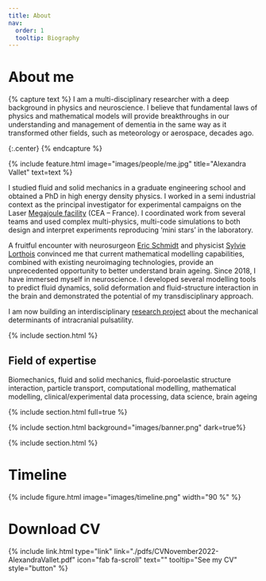 ```yaml
---
title: About
nav:
  order: 1
  tooltip: Biography
---
```


# <i class="fas fa-face-smile-wink"></i> About me

{% capture text %}
I am a multi-disciplinary researcher with a deep background in physics and neuroscience. I believe that fundamental laws of physics and mathematical models will provide breakthroughs in our understanding and management of dementia in the same way as it transformed other fields, such as meteorology or aerospace, decades ago.

{:.center}
{% endcapture %}

{%
  include feature.html
  image="images/people/me.jpg"
  title="Alexandra Vallet"
  text=text
%}


I studied fluid and solid mechanics in a graduate engineering school and obtained a PhD in high energy density physics. I worked in a semi industrial context as the principal investigator for experimental campaigns on the Laser [Megajoule facility](https://www-lmj.cea.fr/) (CEA – France). I coordinated work from several teams and used complex multi-physics, multi-code simulations to both design and interpret experiments reproducing ‘mini stars’ in the laboratory.

A fruitful encounter with neurosurgeon [Eric Schmidt](../members/eric-schmidt.html) and physicist [Sylvie Lorthois](../members/sylvie-lorthois.html) convinced me that current mathematical modelling capabilities, combined with existing neuroimaging technologies, provide an unprecedented opportunity to better understand brain ageing. Since 2018, I have immersed myself in neuroscience. I developed several modelling tools to predict fluid dynamics, solid deformation and fluid-structure interaction in the brain and demonstrated the potential of my transdisciplinary approach. 

I am now building an interdisciplinary [research project](../index.md) about the mechanical determinants of intracranial pulsatility.

{% include section.html %}

## Field of expertise
Biomechanics, fluid and solid mechanics, fluid-poroelastic structure interaction, particle transport, computational modelling, mathematical modelling,  clinical/experimental data processing, data science, brain ageing


{% include section.html full=true %}

{% include section.html background="images/banner.png" dark=true%}

{% include section.html %}

# Timeline

{%
  include figure.html
  image="images/timeline.png"
  width="90 %"
%}



# Download CV

{%
  include link.html
  type="link"
  link="./pdfs/CVNovember2022-AlexandraVallet.pdf"
  icon="fab fa-scroll"
  text=""
  tooltip="See my CV"
  style="button"
%}
